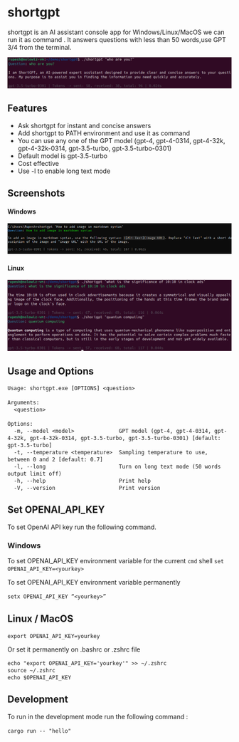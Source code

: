 # shortgpt 

shortgpt is an AI assistant console app for Windows/Linux/MacOS we can run it as command . It answers questions with less than 50 words,use GPT 3/4 from the terminal.

![shortgot](https://raw.githubusercontent.com/rupeshs/shortgpt/main/images/shortgpt.png)

## Features 
 - Ask shortgpt for instant and concise answers
 - Add shortgpt to PATH environment and use it as command
 - You can use any one of the GPT model (gpt-4, gpt-4-0314, gpt-4-32k, gpt-4-32k-0314, gpt-3.5-turbo, gpt-3.5-turbo-0301)
 - Default model is gpt-3.5-turbo
 - Cost effective
 - Use -l to enable long text mode

## Screenshots
#### Windows
![shortgot windows](https://raw.githubusercontent.com/rupeshs/shortgpt/main/images/shortgpt-win.PNG)
#### Linux 

![shortgot linux](https://raw.githubusercontent.com/rupeshs/shortgpt/main/images/shortgpt_demo.PNG)

## Usage and Options
```
Usage: shortgpt.exe [OPTIONS] <question>

Arguments:
  <question>

Options:
  -m, --model <model>              GPT model (gpt-4, gpt-4-0314, gpt-4-32k, gpt-4-32k-0314, gpt-3.5-turbo, gpt-3.5-turbo-0301) [default: gpt-3.5-turbo]
  -t, --temperature <temperature>  Sampling temperature to use, between 0 and 2 [default: 0.7]
  -l, --long                       Turn on long text mode (50 words output limit off)
  -h, --help                       Print help
  -V, --version                    Print version
```

## Set OPENAI_API_KEY 
To set OpenAI API key run the following command.
### Windows
 To set OPENAI_API_KEY environment variable for the current `cmd` shell
 `set OPENAI_API_KEY=<yourkey>`

 To set OPENAI_API_KEY environment variable permanently

`setx OPENAI_API_KEY “<yourkey>”`

## Linux / MacOS

`export OPENAI_API_KEY=yourkey`

Or set it permanently on .bashrc or .zshrc file
```
echo "export OPENAI_API_KEY='yourkey'" >> ~/.zshrc
source ~/.zshrc
echo $OPENAI_API_KEY
```

## Development

To run in the development mode run the following command :

`cargo run -- "hello"`